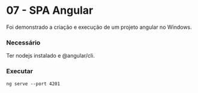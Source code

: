 # 07 - SPA Angular
Foi demonstrado a criação e execução de um projeto angular no Windows.

### Necessário 

Ter nodejs instalado e @angular/cli.

### Executar

```ng serve --port 4201```